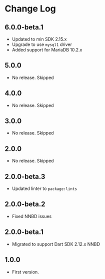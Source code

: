 # Change Log

## 6.0.0-beta.1

* Updated to min SDK 2.15.x
* Upgrade to use `mysql1` driver
* Added support for MariaDB 10.2.x

## 5.0.0

* No release. Skipped

## 4.0.0

* No release. Skipped

## 3.0.0

* No release. Skipped

## 2.0.0

* No release. Skipped

## 2.0.0-beta.3

* Updated linter to `package:lints`

## 2.0.0-beta.2

* Fixed NNBD issues

## 2.0.0-beta.1

* Migrated to support Dart SDK 2.12.x NNBD

## 1.0.0

* First version.
